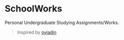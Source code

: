 # SchoolWorks

Personal Undergraduate Studying Assignments/Works.

> Inspired by [oyiadin](https://github.com/oyiadin/Schoolworks)
